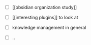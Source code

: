 
- [ ] [[obsidian organization study]]
- [ ] [[interesting plugins]] to look at
- [ ] knowledge management in general 
- [ ] ..

